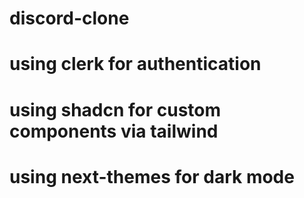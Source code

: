 # discord-clone
# using clerk for authentication
# using shadcn for custom components via tailwind
# using next-themes for dark mode